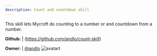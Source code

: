 ```yaml
---
description: Count and countdown skill
---
```

This skill lets Mycroft do counting to a number or and countdown from a number.

**Github:** | (https://github.com/andlo/count-skill)

**Owner:** | [@andlo](https://github.com/andlo) ![avatart](https://avatars2.githubusercontent.com/u/3314671?v=4)


